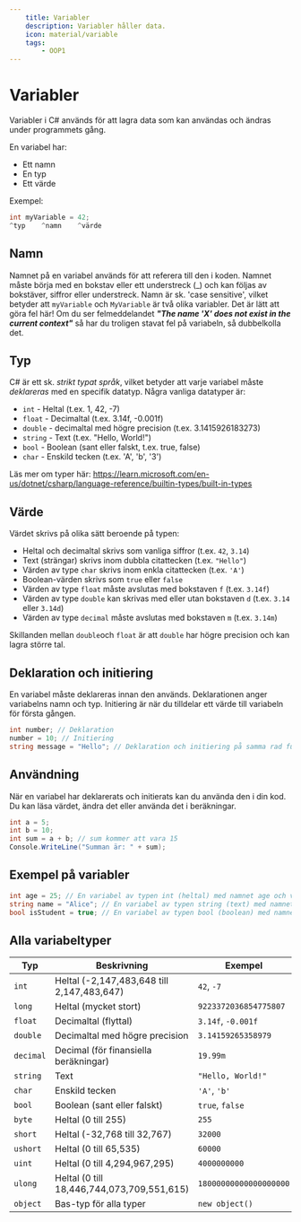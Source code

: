 ```yaml
---
    title: Variabler 
    description: Variabler håller data.
    icon: material/variable
    tags:
        - OOP1
---
```

# Variabler

Variabler i C# används för att lagra data som kan användas och ändras under programmets gång. 

En variabel har:

* Ett namn
* En typ
* Ett värde

Exempel:
```csharp
int myVariable = 42;
^typ    ^namn    ^värde
```

## Namn
Namnet på en variabel används för att referera till den i koden. Namnet måste börja med en bokstav eller ett understreck (_) och kan följas av bokstäver, siffror eller understreck. Namn är sk. 'case sensitive', vilket betyder att `myVariable` och `MyVariable` är två olika variabler. Det är lätt att göra fel här! Om du ser felmeddelandet ***"The name 'X' does not exist in the current context"*** så har du troligen stavat fel på variabeln, så dubbelkolla det.

## Typ

C# är ett sk. *strikt typat språk*, vilket betyder att varje variabel måste *deklareras* med en specifik datatyp. Några vanliga datatyper är:

* `int` - Heltal (t.ex. 1, 42, -7)
* `float` - Decimaltal (t.ex. 3.14f, -0.001f)
* `double` - decimaltal med högre precision (t.ex. 3.1415926183273)
* `string` - Text (t.ex. "Hello, World!")
* `bool` - Boolean (sant eller falskt, t.ex. true, false)
* `char` - Enskild tecken (t.ex. 'A', 'b', '3')

Läs mer om typer här: https://learn.microsoft.com/en-us/dotnet/csharp/language-reference/builtin-types/built-in-types 

## Värde

Värdet skrivs på olika sätt beroende på typen:
* Heltal och decimaltal skrivs som vanliga siffror (t.ex. `42`, `3.14`)
* Text (strängar) skrivs inom dubbla citattecken (t.ex. `"Hello"`)
* Värden av type `char` skrivs inom enkla citattecken (t.ex. `'A'`)
* Boolean-värden skrivs som `true` eller `false`
* Värden av type `float` måste avslutas med bokstaven `f` (t.ex. `3.14f`)
* Värden av type `double` kan skrivas med eller utan bokstaven `d` (t.ex. `3.14` eller `3.14d`)
* Värden av type `decimal` måste avslutas med bokstaven `m` (t.ex. `3.14m`)

Skillanden mellan `double`och `float` är att `double` har högre precision och kan lagra större tal. 

## Deklaration och initiering

En variabel måste deklareras innan den används. Deklarationen anger variabelns namn och typ. Initiering är när du tilldelar ett värde till variabeln för första gången.

```csharp
int number; // Deklaration
number = 10; // Initiering
string message = "Hello"; // Deklaration och initiering på samma rad funkar också.
```

## Användning

När en variabel har deklarerats och initierats kan du använda den i din kod. Du kan läsa värdet, ändra det eller använda det i beräkningar.

```csharp
int a = 5;
int b = 10;
int sum = a + b; // sum kommer att vara 15
Console.WriteLine("Summan är: " + sum);
```

## Exempel på variabler

```csharp
int age = 25; // En variabel av typen int (heltal) med namnet age och värdet 25
string name = "Alice"; // En variabel av typen string (text) med namnet 'name' och värdet "Alice"
bool isStudent = true; // En variabel av typen bool (boolean) med namnet isStudent och värdet true
```

## Alla variabeltyper

| Typ     | Beskrivning                     | Exempel          |
|---------|---------------------------------|------------------|
| `int`   | Heltal (-2,147,483,648 till 2,147,483,647) | `42`, `-7`       |
| `long`  | Heltal (mycket stort)           | `9223372036854775807` |
| `float` | Decimaltal (flyttal)            | `3.14f`, `-0.001f`  |
| `double`| Decimaltal med högre precision   | `3.14159265358979` |
| `decimal`| Decimal (för finansiella beräkningar) | `19.99m` |
| `string`| Text                            | `"Hello, World!"`|
| `char`  | Enskild tecken                  | `'A'`, `'b'`       |
| `bool`  | Boolean (sant eller falskt)     | `true`, `false`   |
| `byte`  | Heltal (0 till 255)             | `255`            |
| `short` | Heltal (-32,768 till 32,767)    | `32000`          |
| `ushort`| Heltal (0 till 65,535)          | `60000`          |
| `uint`  | Heltal (0 till 4,294,967,295)   | `4000000000`     |
| `ulong` | Heltal (0 till 18,446,744,073,709,551,615) | `18000000000000000000` |
| `object`| Bas-typ för alla typer          | `new object()`   |
